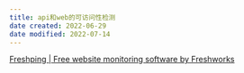 ```yaml
---
title: api和web的可访问性检测
date created: 2022-06-29
date modified: 2022-07-14
---
```


[Freshping | Free website monitoring software by Freshworks](https://www.freshworks.com/website-monitoring/)

